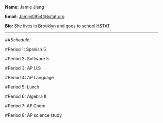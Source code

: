 **Name:** Jamie Jiang


**Email:** Jamiej0954@hstat.org


**Bio:** She lives in Brooklyn and goes to school [HSTAT](http://www.hstat.org/)

----------

##_Schedule:_

#Period 1: Spanish 5

#Period 2: Software 5

#Period 3: AP U.S

#Period 4: AP Language

#Period 5: Lunch

#Period 6: Algebra II

#Period 7: AP Chem

#Period 8: AP science study